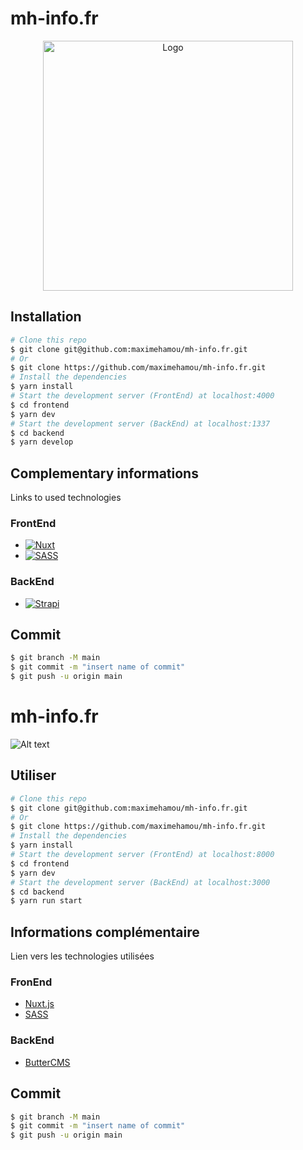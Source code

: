 # mh-info.fr

<div align="center">
  <img src="https://i0.wp.com/mh-info.fr/wp-content/uploads/Logo-MH-info.png" alt="Logo" width="400">
</div>

## Installation

```sh
# Clone this repo
$ git clone git@github.com:maximehamou/mh-info.fr.git
# Or
$ git clone https://github.com/maximehamou/mh-info.fr.git
# Install the dependencies
$ yarn install
# Start the development server (FrontEnd) at localhost:4000
$ cd frontend
$ yarn dev
# Start the development server (BackEnd) at localhost:1337
$ cd backend
$ yarn develop
```

## Complementary informations

Links to used technologies

### FrontEnd

- [![Nuxt][nuxt.js]][nuxt-url]
- [![SASS][sass]][sass-url]

### BackEnd

- [![Strapi][strapi]][strapi-url]

## Commit

```sh
$ git branch -M main
$ git commit -m "insert name of commit"
$ git push -u origin main
```

[nuxt.js]: https://img.shields.io/badge/Nuxt.js-001E25?style=for-the-badge&logo=nuxtdotjs&logoWidth=20
[nuxt-url]: https://nuxtjs.org
[sass]: https://img.shields.io/badge/SASS-F8F9FA?style=for-the-badge&logo=sass&logoWidth=20
[sass-url]: https://sass-lang.com
[strapi]: https://img.shields.io/badge/Strapi-4945FF?style=for-the-badge&logo=strapi&logoWidth=20
[strapi-url]: https://strapi.io

# mh-info.fr

![Alt text](https://i0.wp.com/mh-info.fr/wp-content/uploads/Logo-MH-info.png "a title")

## Utiliser

```sh
# Clone this repo
$ git clone git@github.com:maximehamou/mh-info.fr.git
# Or
$ git clone https://github.com/maximehamou/mh-info.fr.git
# Install the dependencies
$ yarn install
# Start the development server (FrontEnd) at localhost:8000
$ cd frontend
$ yarn dev
# Start the development server (BackEnd) at localhost:3000
$ cd backend
$ yarn run start
```

## Informations complémentaire

Lien vers les technologies utilisées

### FronEnd

- [Nuxt.js](https://nuxtjs.org)
- [SASS](https://sass-lang.org)

### BackEnd

- [ButterCMS](https://buttercms.com)

## Commit

```sh
$ git branch -M main
$ git commit -m "insert name of commit"
$ git push -u origin main
```
